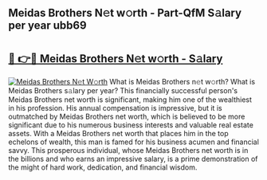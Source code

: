 ## Meidas Brothers N𝚎t w𝚘rth - Part-QfM S𝚊lary per year ubb69

# <h2><a href="http://gc26lf.nevu.top/?p=Meidas+Brothers">🔗 👉🔴 Meidas Brothers N𝚎t w𝚘rth - S𝚊lary</a></h2>

[![Meidas Brothers N𝚎t W𝚘rth](https://i.imgur.com/Oavwk0R.jpeg)](http://gc26lf.nevu.top/?p=Meidas+Brothers)
What is Meidas Brothers n𝚎t w𝚘rth? What is Meidas Brothers s𝚊lary per year?
This financially successful person's Meidas Brothers net worth is significant, making him one of the wealthiest in his profession. His annual compensation is impressive, but it is outmatched by Meidas Brothers net worth, which is believed to be more significant due to his numerous business interests and valuable real estate assets. With a Meidas Brothers net worth that places him in the top echelons of wealth, this man is famed for his business acumen and financial savvy. This prosperous individual, whose Meidas Brothers net worth is in the billions and who earns an impressive salary, is a prime demonstration of the might of hard work, dedication, and financial wisdom.
